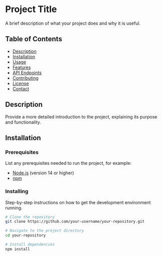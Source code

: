 # Project Title

A brief description of what your project does and why it is useful.

## Table of Contents

- [Description](#description)
- [Installation](#installation)
- [Usage](#usage)
- [Features](#features)
- [API Endpoints](#api-endpoints)
- [Contributing](#contributing)
- [License](#license)
- [Contact](#contact)

## Description

Provide a more detailed introduction to the project, explaining its purpose and functionality.

## Installation

### Prerequisites

List any prerequisites needed to run the project, for example:
- [Node.js](https://nodejs.org/) (version 14 or higher)
- [npm](https://www.npmjs.com/)

### Installing

Step-by-step instructions on how to get the development environment running.

```bash
# Clone the repository
git clone https://github.com/your-username/your-repository.git

# Navigate to the project directory
cd your-repository

# Install dependencies
npm install
